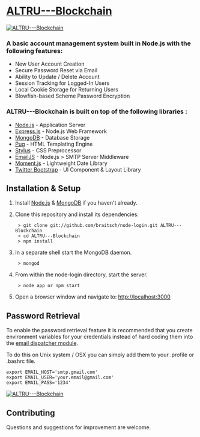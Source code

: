 # [ALTRU---Blockchain](https://nodejs-login.herokuapp.com)

[![ALTRU---Blockchain](./readme.img/ALTRU---Blockchain.jpg?raw=true)](https://nodejs-login.herokuapp.com)

### A basic account management system built in Node.js with the following features:

* New User Account Creation
* Secure Password Reset via Email
* Ability to Update / Delete Account
* Session Tracking for Logged-In Users
* Local Cookie Storage for Returning Users
* Blowfish-based Scheme Password Encryption


### ALTRU---Blockchain is built on top of the following libraries :

* [Node.js](http://nodejs.org/) - Application Server
* [Express.js](http://expressjs.com/) - Node.js Web Framework
* [MongoDB](http://mongodb.org/) - Database Storage
* [Pug](https://pugjs.org/) - HTML Templating Engine
* [Stylus](http://stylus-lang.com/) - CSS Preprocessor
* [EmailJS](http://github.com/eleith/emailjs) - Node.js > SMTP Server Middleware
* [Moment.js](http://momentjs.com/) - Lightweight Date Library
* [Twitter Bootstrap](http://twitter.github.com/bootstrap/) - UI Component & Layout Library


## Installation & Setup
1. Install [Node.js](https://nodejs.org/) & [MongoDB](https://www.mongodb.org/) if you haven't already.
2. Clone this repository and install its dependencies.
		
		> git clone git://github.com/braitsch/node-login.git ALTRU---Blockchain
		> cd ALTRU---Blockchain
		> npm install
		
3. In a separate shell start the MongoDB daemon.

		> mongod

4. From within the node-login directory, start the server.

		> node app or npm start
		
5. Open a browser window and navigate to: [http://localhost:3000](http://localhost:3000)

## Password Retrieval

To enable the password retrieval feature it is recommended that you create environment variables for your credentials instead of hard coding them into the [email dispatcher module](https://github.com/akhilpatlolla/ALTRU---Blockchain/blob/master/app/server/modules/email-dispatcher.js).

To do this on Unix system / OSX you can simply add them to your .profile or .bashrc file.

	export EMAIL_HOST='smtp.gmail.com'
	export EMAIL_USER='your.email@gmail.com'
	export EMAIL_PASS='1234'

[![ALTRU---Blockchain](./readme.img/retrieve-password.jpg?raw=true)](https://nodejs-login.herokuapp.com)

## Contributing

Questions and suggestions for improvement are welcome.
